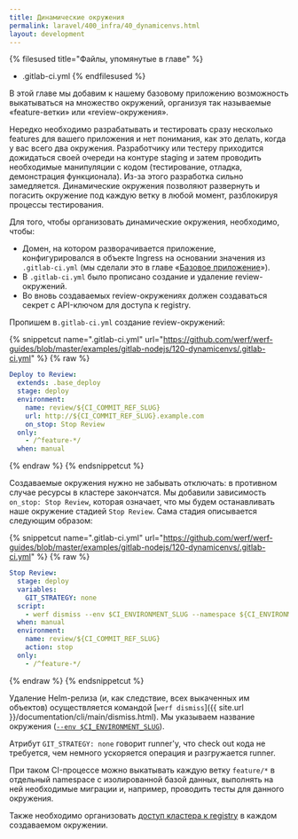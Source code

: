 ```yaml
---
title: Динамические окружения
permalink: laravel/400_infra/40_dynamicenvs.html
layout: development
---
```


{% filesused title="Файлы, упомянутые в главе" %}
- .gitlab-ci.yml
{% endfilesused %}

В этой главе мы добавим к нашему базовому приложению возможность выкатываться на множество окружений, организуя так называемые «feature-ветки» или «review-окружения».

Нередко необходимо разрабатывать и тестировать сразу несколько features для вашего приложения и нет понимания, как это делать, когда у вас всего два окружения. Разработчику или тестеру приходится дожидаться своей очереди на контуре staging и затем проводить необходимые манипуляции с кодом (тестирование, отладка, демонстрация функционала). Из-за этого разработка сильно замедляется. Динамические окружения позволяют развернуть и погасить окружение под каждую ветку в любой момент, разблокируя процессы тестирования.

Для того, чтобы организовать динамические окружения, необходимо, чтобы:

* Домен, на котором разворачивается приложение, конфигурировался в объекте Ingress на основании значения из `.gitlab-ci.yml` (мы сделали это в главе «[Базовое приложение](020_basic.html)»).
* В `.gitlab-ci.yml` было прописано создание и удаление review-окружений.
* Во вновь создаваемых review-окружениях должен создаваться секрет с API-ключом для доступа к registry.

Пропишем в`.gitlab-ci.yml` создание review-окружений:

{% snippetcut name=".gitlab-ci.yml" url="https://github.com/werf/werf-guides/blob/master/examples/gitlab-nodejs/120-dynamicenvs/.gitlab-ci.yml" %}
{% raw %}
```yaml
Deploy to Review:
  extends: .base_deploy
  stage: deploy
  environment:
    name: review/${CI_COMMIT_REF_SLUG}
    url: http://${CI_COMMIT_REF_SLUG}.example.com
    on_stop: Stop Review
  only:
    - /^feature-*/
  when: manual
```
{% endraw %}
{% endsnippetcut %}

Создаваемые окружения нужно не забывать отключать: в противном случае ресурсы в кластере закончатся. Мы добавили зависимость `on_stop: Stop Review`, которая означает, что мы будем останавливать наше окружение стадией `Stop Review`. Сама стадия описывается следующим образом:

{% snippetcut name=".gitlab-ci.yml" url="https://github.com/werf/werf-guides/blob/master/examples/gitlab-nodejs/120-dynamicenvs/.gitlab-ci.yml" %}
{% raw %}
```yaml
Stop Review:
  stage: deploy
  variables:
    GIT_STRATEGY: none
  script:
    - werf dismiss --env $CI_ENVIRONMENT_SLUG --namespace ${CI_ENVIRONMENT_SLUG} --with-namespace
  when: manual
  environment:
    name: review/${CI_COMMIT_REF_SLUG}
    action: stop
  only:
    - /^feature-*/
```
{% endraw %}
{% endsnippetcut %}

Удаление Helm-релиза (и, как следствие, всех выкаченных им объектов) осуществляется командой [`werf dismiss`]({{ site.url }}/documentation/cli/main/dismiss.html). Мы указываем название окружения ([`--env $CI_ENVIRONMENT_SLUG`](https://docs.gitlab.com/ee/ci/environments/#environment-variables-and-runner)).

Атрибут `GIT_STRATEGY: none` говорит runner'у, что check out кода не требуется, чем немного ускоряется операция и разгружается runner.

При таком CI-процессе можно выкатывать каждую ветку `feature/*` в отдельный namespace с изолированной базой данных, выполнять на ней необходимые миграции и, например, проводить тесты для данного окружения.

Также необходимо организовать [доступ кластера к registry](020_basic/20_iac.html#registryaccess) в каждом создаваемом окружении.


